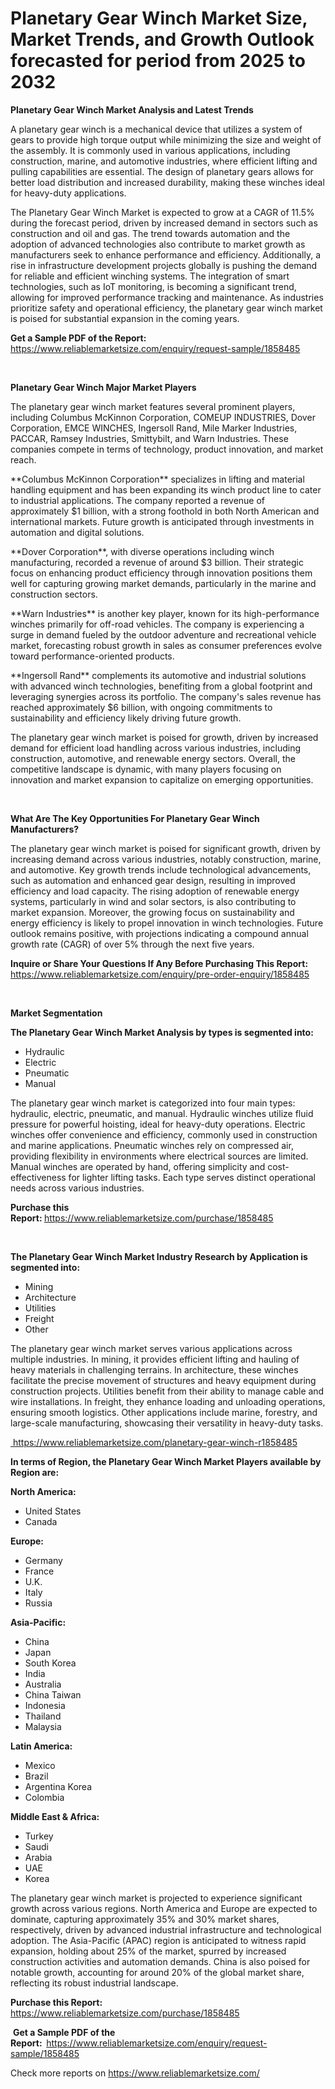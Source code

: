 <p><h1>Planetary Gear Winch Market Size, Market Trends, and Growth Outlook forecasted for period from 2025 to 2032</h1></p><p><strong>Planetary Gear Winch Market Analysis and Latest Trends</strong></p>
<p><p>A planetary gear winch is a mechanical device that utilizes a system of gears to provide high torque output while minimizing the size and weight of the assembly. It is commonly used in various applications, including construction, marine, and automotive industries, where efficient lifting and pulling capabilities are essential. The design of planetary gears allows for better load distribution and increased durability, making these winches ideal for heavy-duty applications.</p><p>The Planetary Gear Winch Market is expected to grow at a CAGR of 11.5% during the forecast period, driven by increased demand in sectors such as construction and oil and gas. The trend towards automation and the adoption of advanced technologies also contribute to market growth as manufacturers seek to enhance performance and efficiency. Additionally, a rise in infrastructure development projects globally is pushing the demand for reliable and efficient winching systems. The integration of smart technologies, such as IoT monitoring, is becoming a significant trend, allowing for improved performance tracking and maintenance. As industries prioritize safety and operational efficiency, the planetary gear winch market is poised for substantial expansion in the coming years.</p></p>
<p><strong>Get a Sample PDF of the Report:&nbsp;</strong> <a href="https://www.reliablemarketsize.com/enquiry/request-sample/1858485?utm_campaign=2038&utm_medium=2&utm_source=Github&utm_content=ia&utm_term=22022025&utm_id=planetary-gear-winch">https://www.reliablemarketsize.com/enquiry/request-sample/1858485</a></p>
<p>&nbsp;</p>
<p><strong>Planetary Gear Winch Major Market Players</strong></p>
<p><p>The planetary gear winch market features several prominent players, including Columbus McKinnon Corporation, COMEUP INDUSTRIES, Dover Corporation, EMCE WINCHES, Ingersoll Rand, Mile Marker Industries, PACCAR, Ramsey Industries, Smittybilt, and Warn Industries. These companies compete in terms of technology, product innovation, and market reach.</p><p>**Columbus McKinnon Corporation** specializes in lifting and material handling equipment and has been expanding its winch product line to cater to industrial applications. The company reported a revenue of approximately $1 billion, with a strong foothold in both North American and international markets. Future growth is anticipated through investments in automation and digital solutions.</p><p>**Dover Corporation**, with diverse operations including winch manufacturing, recorded a revenue of around $3 billion. Their strategic focus on enhancing product efficiency through innovation positions them well for capturing growing market demands, particularly in the marine and construction sectors.</p><p>**Warn Industries** is another key player, known for its high-performance winches primarily for off-road vehicles. The company is experiencing a surge in demand fueled by the outdoor adventure and recreational vehicle market, forecasting robust growth in sales as consumer preferences evolve toward performance-oriented products.</p><p>**Ingersoll Rand** complements its automotive and industrial solutions with advanced winch technologies, benefiting from a global footprint and leveraging synergies across its portfolio. The company's sales revenue has reached approximately $6 billion, with ongoing commitments to sustainability and efficiency likely driving future growth.</p><p>The planetary gear winch market is poised for growth, driven by increased demand for efficient load handling across various industries, including construction, automotive, and renewable energy sectors. Overall, the competitive landscape is dynamic, with many players focusing on innovation and market expansion to capitalize on emerging opportunities.</p></p>
<p>&nbsp;</p>
<p><strong>What Are The Key Opportunities For Planetary Gear Winch Manufacturers?</strong></p>
<p><p>The planetary gear winch market is poised for significant growth, driven by increasing demand across various industries, notably construction, marine, and automotive. Key growth trends include technological advancements, such as automation and enhanced gear design, resulting in improved efficiency and load capacity. The rising adoption of renewable energy systems, particularly in wind and solar sectors, is also contributing to market expansion. Moreover, the growing focus on sustainability and energy efficiency is likely to propel innovation in winch technologies. Future outlook remains positive, with projections indicating a compound annual growth rate (CAGR) of over 5% through the next five years.</p></p>
<p><strong>Inquire or Share Your Questions If Any Before Purchasing This Report:</strong> <a href="https://www.reliablemarketsize.com/enquiry/pre-order-enquiry/1858485?utm_campaign=2038&utm_medium=2&utm_source=Github&utm_content=ia&utm_term=22022025&utm_id=planetary-gear-winch">https://www.reliablemarketsize.com/enquiry/pre-order-enquiry/1858485</a></p>
<p>&nbsp;</p>
<p><strong>Market Segmentation</strong></p>
<p><strong>The Planetary Gear Winch Market Analysis by types is segmented into:</strong></p>
<p><ul><li>Hydraulic</li><li>Electric</li><li>Pneumatic</li><li>Manual</li></ul></p>
<p><p>The planetary gear winch market is categorized into four main types: hydraulic, electric, pneumatic, and manual. Hydraulic winches utilize fluid pressure for powerful hoisting, ideal for heavy-duty operations. Electric winches offer convenience and efficiency, commonly used in construction and marine applications. Pneumatic winches rely on compressed air, providing flexibility in environments where electrical sources are limited. Manual winches are operated by hand, offering simplicity and cost-effectiveness for lighter lifting tasks. Each type serves distinct operational needs across various industries.</p></p>
<p><strong>Purchase this Report:&nbsp;</strong><a href="https://www.reliablemarketsize.com/purchase/1858485?utm_campaign=2038&utm_medium=2&utm_source=Github&utm_content=ia&utm_term=22022025&utm_id=planetary-gear-winch">https://www.reliablemarketsize.com/purchase/1858485</a></p>
<p>&nbsp;</p>
<p><strong>The Planetary Gear Winch Market Industry Research by Application is segmented into:</strong></p>
<p><ul><li>Mining</li><li>Architecture</li><li>Utilities</li><li>Freight</li><li>Other</li></ul></p>
<p><p>The planetary gear winch market serves various applications across multiple industries. In mining, it provides efficient lifting and hauling of heavy materials in challenging terrains. In architecture, these winches facilitate the precise movement of structures and heavy equipment during construction projects. Utilities benefit from their ability to manage cable and wire installations. In freight, they enhance loading and unloading operations, ensuring smooth logistics. Other applications include marine, forestry, and large-scale manufacturing, showcasing their versatility in heavy-duty tasks.</p></p>
<p><a href="https://www.reliablemarketsize.com/planetary-gear-winch-r1858485?utm_campaign=2038&utm_medium=2&utm_source=Github&utm_content=ia&utm_term=22022025&utm_id=planetary-gear-winch">&nbsp;https://www.reliablemarketsize.com/planetary-gear-winch-r1858485</a></p>
<p><strong>In terms of Region, the Planetary Gear Winch Market Players available by Region are:</strong></p>
<p>
    <p> <strong> North America: </strong>
        <ul>
            <li>United States</li>
            <li>Canada</li>
        </ul>
        </p> 
    <p> <strong> Europe: </strong>
        <ul>
            <li>Germany</li>
            <li>France</li>
            <li>U.K.</li>
            <li>Italy</li>
            <li>Russia</li>
        </ul>
        </p> 
    <p> <strong> Asia-Pacific: </strong>
        <ul>
            <li>China</li>
            <li>Japan</li>
            <li>South Korea</li>
            <li>India</li>
            <li>Australia</li>
            <li>China Taiwan</li>
            <li>Indonesia</li>
            <li>Thailand</li>
            <li>Malaysia</li>
        </ul>
        </p> 
    <p> <strong> Latin America: </strong>
        <ul>
            <li>Mexico</li>
            <li>Brazil</li>
            <li>Argentina Korea</li>
            <li>Colombia</li>
        </ul>
        </p> 
    <p> <strong> Middle East & Africa: </strong>
        <ul>
            <li>Turkey</li>
            <li>Saudi</li>
            <li>Arabia</li>
            <li>UAE</li>
            <li>Korea</li>
        </ul>
    </p>
    </p>
<p><p>The planetary gear winch market is projected to experience significant growth across various regions. North America and Europe are expected to dominate, capturing approximately 35% and 30% market shares, respectively, driven by advanced industrial infrastructure and technological adoption. The Asia-Pacific (APAC) region is anticipated to witness rapid expansion, holding about 25% of the market, spurred by increased construction activities and automation demands. China is also poised for notable growth, accounting for around 20% of the global market share, reflecting its robust industrial landscape.</p></p>
<p><strong>Purchase this Report: </strong><a href="https://www.reliablemarketsize.com/purchase/1858485?utm_campaign=2038&utm_medium=2&utm_source=Github&utm_content=ia&utm_term=22022025&utm_id=planetary-gear-winch">https://www.reliablemarketsize.com/purchase/1858485</a></p>
<p>&nbsp;<strong>Get a Sample PDF of the Report:&nbsp;&nbsp;</strong><a href="https://www.reliablemarketsize.com/enquiry/request-sample/1858485?utm_campaign=2038&utm_medium=2&utm_source=Github&utm_content=ia&utm_term=22022025&utm_id=planetary-gear-winch">https://www.reliablemarketsize.com/enquiry/request-sample/1858485</a></p>
<p><strong></strong></p>
<p>Check more reports on <a href="https://www.reliablemarketsize.com/?utm_campaign=2038&utm_medium=2&utm_source=Github&utm_content=ia&utm_term=22022025&utm_id=planetary-gear-winch">https://www.reliablemarketsize.com/</a></p>